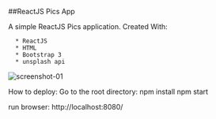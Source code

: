 ##ReactJS Pics App

A simple ReactJS Pics application. Created With:

      * ReactJS
      * HTML
      * Bootstrap 3
      * unsplash api

![screenshot-01](https://user-images.githubusercontent.com/1144314/60585494-e02bd880-9d5d-11e9-9fe3-aed054253703.png)


How to deploy:
Go to the root directory:
npm install
npm start

run browser: http://localhost:8080/

